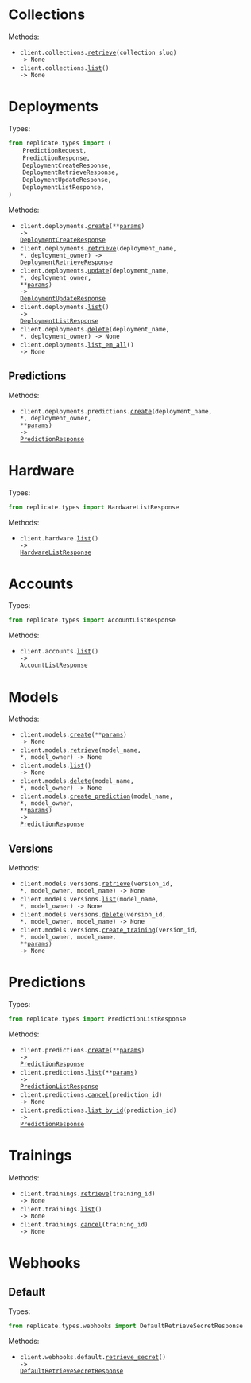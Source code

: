# Collections

Methods:

- <code title="get /collections/{collection_slug}">client.collections.<a href="./src/replicate/resources/collections.py">retrieve</a>(collection_slug) -> None</code>
- <code title="get /collections">client.collections.<a href="./src/replicate/resources/collections.py">list</a>() -> None</code>

# Deployments

Types:

```python
from replicate.types import (
    PredictionRequest,
    PredictionResponse,
    DeploymentCreateResponse,
    DeploymentRetrieveResponse,
    DeploymentUpdateResponse,
    DeploymentListResponse,
)
```

Methods:

- <code title="post /deployments">client.deployments.<a href="./src/replicate/resources/deployments/deployments.py">create</a>(\*\*<a href="src/replicate/types/deployment_create_params.py">params</a>) -> <a href="./src/replicate/types/deployment_create_response.py">DeploymentCreateResponse</a></code>
- <code title="get /deployments/{deployment_owner}/{deployment_name}">client.deployments.<a href="./src/replicate/resources/deployments/deployments.py">retrieve</a>(deployment_name, \*, deployment_owner) -> <a href="./src/replicate/types/deployment_retrieve_response.py">DeploymentRetrieveResponse</a></code>
- <code title="patch /deployments/{deployment_owner}/{deployment_name}">client.deployments.<a href="./src/replicate/resources/deployments/deployments.py">update</a>(deployment_name, \*, deployment_owner, \*\*<a href="src/replicate/types/deployment_update_params.py">params</a>) -> <a href="./src/replicate/types/deployment_update_response.py">DeploymentUpdateResponse</a></code>
- <code title="get /deployments">client.deployments.<a href="./src/replicate/resources/deployments/deployments.py">list</a>() -> <a href="./src/replicate/types/deployment_list_response.py">DeploymentListResponse</a></code>
- <code title="delete /deployments/{deployment_owner}/{deployment_name}">client.deployments.<a href="./src/replicate/resources/deployments/deployments.py">delete</a>(deployment_name, \*, deployment_owner) -> None</code>
- <code title="get /collections">client.deployments.<a href="./src/replicate/resources/deployments/deployments.py">list_em_all</a>() -> None</code>

## Predictions

Methods:

- <code title="post /deployments/{deployment_owner}/{deployment_name}/predictions">client.deployments.predictions.<a href="./src/replicate/resources/deployments/predictions.py">create</a>(deployment_name, \*, deployment_owner, \*\*<a href="src/replicate/types/deployments/prediction_create_params.py">params</a>) -> <a href="./src/replicate/types/prediction_response.py">PredictionResponse</a></code>

# Hardware

Types:

```python
from replicate.types import HardwareListResponse
```

Methods:

- <code title="get /hardware">client.hardware.<a href="./src/replicate/resources/hardware.py">list</a>() -> <a href="./src/replicate/types/hardware_list_response.py">HardwareListResponse</a></code>

# Accounts

Types:

```python
from replicate.types import AccountListResponse
```

Methods:

- <code title="get /account">client.accounts.<a href="./src/replicate/resources/accounts.py">list</a>() -> <a href="./src/replicate/types/account_list_response.py">AccountListResponse</a></code>

# Models

Methods:

- <code title="post /models">client.models.<a href="./src/replicate/resources/models/models.py">create</a>(\*\*<a href="src/replicate/types/model_create_params.py">params</a>) -> None</code>
- <code title="get /models/{model_owner}/{model_name}">client.models.<a href="./src/replicate/resources/models/models.py">retrieve</a>(model_name, \*, model_owner) -> None</code>
- <code title="get /models">client.models.<a href="./src/replicate/resources/models/models.py">list</a>() -> None</code>
- <code title="delete /models/{model_owner}/{model_name}">client.models.<a href="./src/replicate/resources/models/models.py">delete</a>(model_name, \*, model_owner) -> None</code>
- <code title="post /models/{model_owner}/{model_name}/predictions">client.models.<a href="./src/replicate/resources/models/models.py">create_prediction</a>(model_name, \*, model_owner, \*\*<a href="src/replicate/types/model_create_prediction_params.py">params</a>) -> <a href="./src/replicate/types/prediction_response.py">PredictionResponse</a></code>

## Versions

Methods:

- <code title="get /models/{model_owner}/{model_name}/versions/{version_id}">client.models.versions.<a href="./src/replicate/resources/models/versions.py">retrieve</a>(version_id, \*, model_owner, model_name) -> None</code>
- <code title="get /models/{model_owner}/{model_name}/versions">client.models.versions.<a href="./src/replicate/resources/models/versions.py">list</a>(model_name, \*, model_owner) -> None</code>
- <code title="delete /models/{model_owner}/{model_name}/versions/{version_id}">client.models.versions.<a href="./src/replicate/resources/models/versions.py">delete</a>(version_id, \*, model_owner, model_name) -> None</code>
- <code title="post /models/{model_owner}/{model_name}/versions/{version_id}/trainings">client.models.versions.<a href="./src/replicate/resources/models/versions.py">create_training</a>(version_id, \*, model_owner, model_name, \*\*<a href="src/replicate/types/models/version_create_training_params.py">params</a>) -> None</code>

# Predictions

Types:

```python
from replicate.types import PredictionListResponse
```

Methods:

- <code title="post /predictions">client.predictions.<a href="./src/replicate/resources/predictions.py">create</a>(\*\*<a href="src/replicate/types/prediction_create_params.py">params</a>) -> <a href="./src/replicate/types/prediction_response.py">PredictionResponse</a></code>
- <code title="get /predictions">client.predictions.<a href="./src/replicate/resources/predictions.py">list</a>(\*\*<a href="src/replicate/types/prediction_list_params.py">params</a>) -> <a href="./src/replicate/types/prediction_list_response.py">PredictionListResponse</a></code>
- <code title="post /predictions/{prediction_id}/cancel">client.predictions.<a href="./src/replicate/resources/predictions.py">cancel</a>(prediction_id) -> None</code>
- <code title="get /predictions/{prediction_id}">client.predictions.<a href="./src/replicate/resources/predictions.py">list_by_id</a>(prediction_id) -> <a href="./src/replicate/types/prediction_response.py">PredictionResponse</a></code>

# Trainings

Methods:

- <code title="get /trainings/{training_id}">client.trainings.<a href="./src/replicate/resources/trainings.py">retrieve</a>(training_id) -> None</code>
- <code title="get /trainings">client.trainings.<a href="./src/replicate/resources/trainings.py">list</a>() -> None</code>
- <code title="post /trainings/{training_id}/cancel">client.trainings.<a href="./src/replicate/resources/trainings.py">cancel</a>(training_id) -> None</code>

# Webhooks

## Default

Types:

```python
from replicate.types.webhooks import DefaultRetrieveSecretResponse
```

Methods:

- <code title="get /webhooks/default/secret">client.webhooks.default.<a href="./src/replicate/resources/webhooks/default.py">retrieve_secret</a>() -> <a href="./src/replicate/types/webhooks/default_retrieve_secret_response.py">DefaultRetrieveSecretResponse</a></code>
